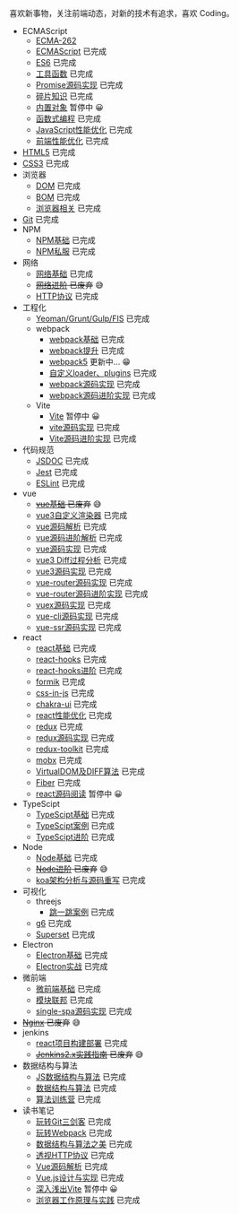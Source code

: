 喜欢新事物，关注前端动态，对新的技术有追求，喜欢 Coding。 <br />

* ECMAScript
  + [ECMA-262](https://www.ecma-international.org/publications-and-standards/standards/ecma-262/) 
  + [ECMAScript](https://github.com/yw0525/notes/tree/master/ecma_script/base) 已完成
  + [ES6](https://github.com/yw0525/notes/tree/master/ecma_script/es6) 已完成
  + [工具函数](https://github.com/yw0525/notes/tree/master/utils) 已完成
  + [Promise源码实现](https://github.com/yw0525/notes/tree/master/ecma_script/promise) 已完成
  + [碎片知识](https://github.com/yw0525/notes/tree/master/fragment) 已完成
  + [内置对象](https://github.com/yw0525/notes/tree/master/ecma_script/Built_in_objects) 暂停中 😀
  + [函数式编程](https://github.com/yw0525/notes/tree/master/ecma_script/functional) 已完成
  + [JavaScript性能优化](https://github.com/yw0525/notes/tree/master/ecma_script/optimize) 已完成
  + [前端性能优化](https://github.com/yw0525/notes/tree/master/ecma_script/front_end_optimize) 已完成
* [HTML5](https://github.com/yw0525/notes/tree/master/html5/base) 已完成
* [CSS3](https://github.com/yw0525/notes/tree/master/css3) 已完成
* 浏览器
  + [DOM](https://github.com/yw0525/notes/tree/master/dom) 已完成
  + [BOM](https://github.com/yw0525/notes/tree/master/bom) 已完成
  + [浏览器相关](https://www.yuque.com/yyne87/wwaov6) 已完成
* [Git](https://github.com/yw0525/notes/tree/master/git) 已完成
* NPM
  + [NPM基础](https://github.com/yw0525/notes/tree/master/npm/base) 已完成
  + [NPM私服](https://github.com/yw0525/notes/tree/master/npm/repos) 已完成
* 网络
  + [网络基础](https://github.com/yw0525/notes/tree/master/network/base) 已完成
  + ~~[网络进阶](https://github.com/yw0525/notes/tree/master/network/plus) 已废弃~~ 😅
  + [HTTP协议](https://www.yuque.com/yyne87/mw1l9v) 已完成
* 工程化
  + [Yeoman/Grunt/Gulp/FIS](https://github.com/yw0525/notes/tree/master/engineering) 已完成
  + webpack
    - [webpack基础](https://github.com/yw0525/notes/tree/master/webpack/webpack) 已完成
    - [webpack提升](https://github.com/yw0525/notes/tree/master/webpack/webpack_tencent) 已完成
    - [webpack5](https://github.com/yw0525/notes/tree/master/webpack/webpack_5) 更新中... 😁
    - [自定义loader、plugins](https://github.com/yw0525/notes/tree/master/webpack/webpack_write) 已完成
    - [webpack源码实现](https://github.com/yw0525/notes/tree/master/webpack/webpack_write) 已完成
    - [webpack源码进阶实现](https://github.com/yw0525/notes/tree/master/webpack/webpack_write_plus) 已完成
  + Vite
    - [Vite](https://github.com/yw0525/notes/tree/master/vite) 暂停中 😀
    - [vite源码实现](https://github.com/yw0525/notes/tree/master/vue/vue_vite) 已完成
    - [Vite源码进阶实现](https://github.com/yw0525/notes/tree/master/vite/vite_source) 已完成
* 代码规范
  + [JSDOC](https://github.com/yw0525/notes/tree/master/doc) 已完成
  + [Jest](https://github.com/yw0525/notes/tree/master/jest) 已完成
  + [ESLint](https://github.com/yw0525/notes/tree/master/eslint) 已完成
* vue
  + ~~[vue基础](https://github.com/yw0525/notes/tree/master/vue/vue_base) 已废弃~~ 😅
  + [vue3自定义渲染器](https://github.com/yw0525/notes/tree/master/vue/vue3_renderer) 已完成
  + [vue源码解析](https://github.com/yw0525/notes/tree/master/vue/vue_source) 已完成
  + [vue源码进阶解析](https://github.com/yw0525/notes/tree/master/vue/vue_source_plus) 已完成
  + [vue源码实现](https://github.com/yw0525/notes/tree/master/vue/vue_source_design) 已完成
  + [vue3 Diff过程分析](https://github.com/yw0525/notes/tree/master/vue/vue3_diff) 已完成
  + [vue3源码实现](https://github.com/yw0525/notes/tree/master/vue/vue3_source) 已完成
  + [vue-router源码实现](https://github.com/yw0525/notes/tree/master/vue/vue_router) 已完成
  + [vue-router源码进阶实现](https://github.com/yw0525/notes/tree/master/vue/vue_router_plus) 已完成
  + [vuex源码实现](https://github.com/yw0525/notes/tree/master/vue/vuex) 已完成
  + [vue-cli源码实现](https://github.com/yw0525/notes/tree/master/vue/vue_cli) 已完成
  + [vue-ssr源码实现](https://github.com/yw0525/notes/tree/master/vue/vue_ssr) 已完成
* react
  + [react基础](https://github.com/yw0525/notes/tree/master/react/react_base) 已完成
  + [react-hooks](https://github.com/yw0525/notes/tree/master/react/react_hooks) 已完成
  + [react-hooks进阶](https://github.com/yw0525/notes/tree/master/react/react_hooks_plus) 已完成
  + [formik](https://github.com/yw0525/notes/tree/master/react/formik) 已完成
  + [css-in-js](https://github.com/yw0525/notes/tree/master/react/css_in_js) 已完成
  + [chakra-ui](https://github.com/yw0525/notes/tree/master/react/chakra_ui) 已完成
  + [react性能优化](https://github.com/yw0525/notes/tree/master/react/optimize) 已完成
  + [redux](https://github.com/yw0525/notes/tree/master/react/redux) 已完成
  + [redux源码实现](https://github.com/yw0525/notes/tree/master/react/redux) 已完成
  + [redux-toolkit](https://github.com/yw0525/notes/tree/master/react/redux) 已完成
  + [mobx](https://github.com/yw0525/notes/tree/master/react/mobx) 已完成
  + [VirtualDOM及DIFF算法](https://github.com/yw0525/notes/tree/master/react/virtual_dom) 已完成
  + [Fiber](https://github.com/yw0525/notes/tree/master/react/Fiber) 已完成
  + [react源码阅读](https://github.com/yw0525/notes/tree/master/react/react_source) 暂停中 😀
* TypeScipt
  + [TypeScipt基础](https://github.com/yw0525/notes/tree/master/typescript/base) 已完成
  + [TypeScipt案例](https://github.com/yw0525/notes/tree/master/typescript/examples/test/src) 已完成
  + [TypeScipt进阶](https://github.com/yw0525/notes/tree/master/typescript/plus) 已完成
* Node
  + [Node基础](https://github.com/yw0525/notes/tree/master/node/base) 已完成
  + ~~[Node进阶](https://github.com/yw0525/notes/tree/master/node/plus) 已废弃~~ 😅
  + [koa架构分析与源码重写](https://github.com/yw0525/notes/tree/master/node/koa) 已完成
* 可视化
  + threejs
    + [跳一跳案例](https://github.com/yw0525/notes/tree/master/visualization/three.js/jump) 已完成
  + [g6](https://github.com/yw0525/notes/tree/master/visualization/g6) 已完成
  + [Superset](https://github.com/yw0525/notes/tree/master/superset) 已完成
* Electron
  + [Electron基础](https://github.com/yw0525/notes/tree/master/electron/base) 已完成
  + [Electron实战](https://github.com/yw0525/notes/tree/master/electron/combat) 已完成
* 微前端
  + [微前端基础](https://github.com/yw0525/notes/tree/master/micro_frontends/base) 已完成
  + [模块联邦](https://github.com/yw0525/notes/tree/master/micro_frontends/module_federation) 已完成
  + [single-spa源码实现](https://github.com/yw0525/notes/tree/master/micro_frontends/source) 已完成
* ~~[Nginx](https://github.com/yw0525/notes/tree/master/nginx) 已废弃~~ 😅
* jenkins
  + [react项目构建部署](https://github.com/yw0525/notes/tree/master/jenkins/practice) 已完成
  + ~~[Jenkins2.x实践指南](https://github.com/yw0525/notes/tree/master/jenkins/jenkins2.x) 已废弃~~ 😅
* 数据结构与算法
  + [JS数据结构与算法](https://github.com/yw0525/notes/tree/master/alg/algorithm) 已完成
  + [数据结构与算法](https://github.com/yw0525/notes/tree/master/alg/algorithm_google) 已完成
  + [算法训练营](https://github.com/yw0525/notes/tree/master/alg/training) 已完成
* 读书笔记
  + [玩转Git三剑客](https://github.com/yw0525/notes/tree/master/git) 已完成
  + [玩转Webpack](https://github.com/yw0525/notes/tree/master/webpack/webpack_tencent) 已完成
  + [数据结构与算法之美](https://github.com/yw0525/notes/tree/master/alg/algorithm_google) 已完成
  + [透视HTTP协议](https://www.yuque.com/yyne87/mw1l9v) 已完成
  + [Vue源码解析](https://github.com/yw0525/notes/tree/master/vue/vue_source) 已完成
  * [Vue.js设计与实现](https://github.com/yw0525/notes/tree/master/books/Vue.js设计与实现) 已完成
  + [深入浅出Vite](https://github.com/yw0525/notes/tree/master/vite) 暂停中 😀
  * [浏览器工作原理与实践](https://github.com/yw0525/notes/tree/master/books/浏览器工作原理与实践) 已完成
